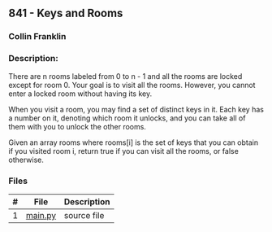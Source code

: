 ## 841 - Keys and Rooms
### Collin Franklin
### Description:

There are n rooms labeled from 0 to n - 1 and all the rooms are locked except for room 0. Your goal is to visit all the rooms. However, you cannot enter a locked room without having its key.

When you visit a room, you may find a set of distinct keys in it. Each key has a number on it, denoting which room it unlocks, and you can take all of them with you to unlock the other rooms.

Given an array rooms where rooms[i] is the set of keys that you can obtain if you visited room i, return true if you can visit all the rooms, or false otherwise.

### Files

|   #   | File                       | Description                                                |
| :---: | -------------------------- | ---------------------------------------------------------- |
|   1   | [main.py](./main.py)     | source file                                             |
